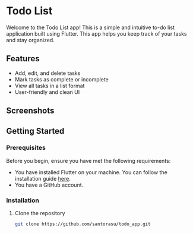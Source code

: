 # Todo List

Welcome to the Todo List app! This is a simple and intuitive to-do list application built using Flutter. This app helps you keep track of your tasks and stay organized.

## Features

- Add, edit, and delete tasks
- Mark tasks as complete or incomplete
- View all tasks in a list format
- User-friendly and clean UI

## Screenshots
<!-- 
![Screenshot 1](screenshots/screenshot1.png)
![Screenshot 2](screenshots/screenshot2.png)
![Screenshot 3](screenshots/screenshot3.png) -->

## Getting Started

### Prerequisites

Before you begin, ensure you have met the following requirements:

- You have installed Flutter on your machine. You can follow the installation guide [here](https://flutter.dev/docs/get-started/install).
- You have a GitHub account.

### Installation

1. Clone the repository

   ```bash
   git clone https://github.com/santorasu/todo_app.git

